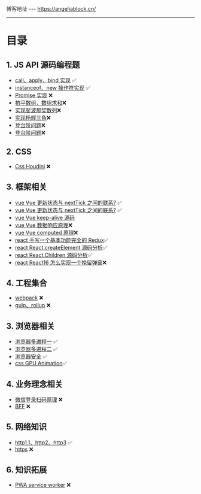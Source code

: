 博客地址 --- https://angeliablock.cn/

---

# 目录

## 1. JS API 源码编程题

- [call、apply、bind 实现](https://angeliablock.cn/post/handwritting-bind/) ✅
- [instanceof、new 操作符实现]() ✅
- [Promise 实现]() ❌
- [拍平数组，数组求和]()❌
- [实现斐波那契数列]()❌
- [实现杨辉三角]()❌
- [登台阶问题]()❌
- [登台阶问题]()❌

## 2. CSS

- [Css Houdini]() ❌

## 3. 框架相关

- [vue Vue 更新状态与 nextTick 之间的联系?](https://angeliablock.cn/post/vueStatusAndNextTick/) ✅
- [vue Vue 更新状态与 nextTick 之间的联系?](https://angeliablock.cn/post/vueUse/) ✅
- [vue Vue keep-alive 源码](https://angeliablock.cn/post/vueofkeepalive/)
- [vue Vue 数据响应原理]()❌
- [vue Vue computed 原理]()❌
- [react 手写一个基本功能完全的 Redux](https://angeliablock.cn/post/understand-redux/)✅
- [react React.createElement 源码分析](https://angeliablock.cn/post/understand-reactCreateElement/)✅
- [react React.Children 源码分析](https://angeliablock.cn/post/understand-reactChildred/)✅
- [react React16 怎么实现一个挽留弹窗]()❌

## 4. 工程集合

- [webpack]() ❌
- [gulp、rollup]() ❌

## 3. 浏览器相关

- [浏览器多进程一](https://angeliablock.cn/post/browserStructure/) ✅
- [浏览器多进程二](https://angeliablock.cn/post/browserMutiProcess/) ✅
- [浏览器安全](https://angeliablock.cn/post/browserSecurity/) ✅
- [css GPU Animation](https://angeliablock.cn/post/cssGPUAnimation/)✅

## 4. 业务理念相关

- [微信登录扫码原理]() ❌
- [BFF]() ❌

## 5. 网络知识

- [http1.1、http2、http3](https://angeliablock.cn/post/httpSummarized/) ✅
- [https]() ❌

## 6. 知识拓展

- [PWA service worker]() ❌
